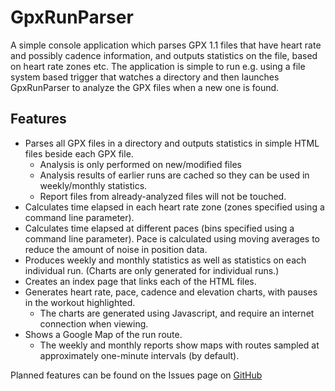 ﻿GpxRunParser
============

A simple console application which parses GPX 1.1 files that have heart rate and possibly cadence information, and outputs statistics on the file, based on heart rate zones etc. The application is simple to run e.g. using a file system based trigger that watches a directory and then launches GpxRunParser to analyze the GPX files when a new one is found.

Features
--------

* Parses all GPX files in a directory and outputs statistics in simple HTML files beside each GPX file.
  * Analysis is only performed on new/modified files
  * Analysis results of earlier runs are cached so they can be used in weekly/monthly statistics.
  * Report files from already-analyzed files will not be touched.
* Calculates time elapsed in each heart rate zone (zones specified using a command line parameter).
* Calculates time elapsed at different paces (bins specified using a command line parameter). Pace is calculated using moving averages to reduce the amount of noise in position data.
* Produces weekly and monthly statistics as well as statistics on each individual run. (Charts are only generated for individual runs.)
* Creates an index page that links each of the HTML files.
* Generates heart rate, pace, cadence and elevation charts, with pauses in the workout highlighted.
  * The charts are generated using Javascript, and require an internet connection when viewing.
* Shows a Google Map of the run route.
  * The weekly and monthly reports show maps with routes sampled at approximately one-minute intervals (by default).


Planned features can be found on the Issues page on [GitHub](https://github.com/topeju/GpxRunParser)
